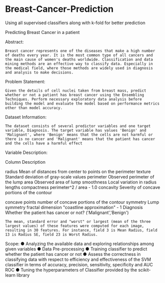 # Breast-Cancer-Prediction
Using all supervised classifiers along with k-fold for better prediction


Predicting Breast Cancer in a patient

Abstract:

	Breast cancer represents one of the diseases that make a high number of deaths every year. It is the most common type of all cancers and the main cause of women's deaths worldwide. Classification and data mining methods are an effective way to classify data. Especially in the medical field, where those methods are widely used in diagnosis and analysis to make decisions.
Problem Statement:
	
	Given the details of cell nuclei taken from breast mass, predict whether or not a patient has breast cancer using the Ensembling Techniques. Perform necessary exploratory data analysis before building the model and evaluate the model based on performance metrics other than model accuracy.


Dataset Information:

	The dataset consists of several predictor variables and one target variable, Diagnosis. The target variable has values 'Benign' and 'Malignant', where 'Benign' means that the cells are not harmful or there is no cancer and 'Malignant' means that the patient has cancer and the cells have a harmful effect


Variable Description:

Column	Description

radius	Mean of distances from center to points on the perimeter
texture	Standard deviation of gray-scale values
perimeter	Observed perimeter of the lump
area	Observed area of lump
smoothness	Local variation in radius lengths
compactness	perimeter^2 / area - 1.0
concavity	Severity of concave portions of the contour
 

concave points	number of concave portions of the contour
symmetry	Lump symmetry
fractal dimension	"coastline approximation" - 1
Diagnosis	Whether the patient has cancer or not? ('Malignant','Benign')

	The mean, standard error and "worst" or largest (mean of the three largest values) of these features were computed for each image, resulting in 30 features. For instance, field 3 is Mean Radius, field 13 is Radius SE, field 23 is Worst Radius.


Scope:
●	Analyzing the available data and exploring relationships among given variables
●	Data Pre-processing
●	Training classifier to predict whether the patient has cancer or not
●	Assess the correctness in classifying data with respect to efficiency and effectiveness of the SVM classifier in terms of accuracy, precision, sensitivity, specificity and AUC ROC
●	Tuning the hyperparameters of Classifier provided by the scikit-learn library

